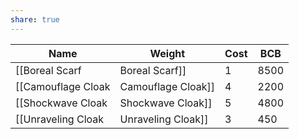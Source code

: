 ```yaml
---
share: true
---
```

| Name                 | Weight | Cost | BCB |
| -------------------- | ------ | ---- | --- |
| [[Boreal Scarf|Boreal Scarf]]     | 1      | 8500 | 7   |
| [[Camouflage Cloak|Camouflage Cloak]] | 4      | 2200 | 4   |
| [[Shockwave Cloak|Shockwave Cloak]]  | 5      | 4800 | 5   |
| [[Unraveling Cloak|Unraveling Cloak]] | 3      | 450  | 2   |

